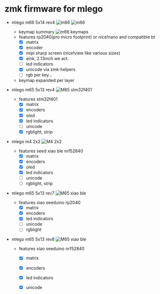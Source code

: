 # zmk firmware for mlego

- mlego m66 5x14 rev4
![m66](https://mlego.elena.re/pics/m66/mlego_m66_rev4-lcd.webp)
![m66](https://mlego.elena.re/pics/m66/mlego_m66_rev4-sharp.webp)
  - keymap summary
![m66 keymaps](./keymap-drawer/mlego_m66_rev4.svg)
  - features rp2040(pro micro footprint) or nice!nano and compatible bt
    - [x] matrix
    - [x] encoder
    - [x] mipi sharp screen (nice!view like various sizes)
    - [x] eink, 2.13inch we act.
    - [ ] led indicators
    - [x] unicode via zmk-helpers
    - [ ] rgb per key...
  - keymap expanded per layer


- mlego m65 5x13 rev4
![M65 stm32f401](https://i.imgur.com/P1SRKwC.jpg)
  - features stm32f401
    - [x] matrix
    - [x] encoders
    - [x] oled
    - [x] led indicators
    - [ ] unicode
    - [x] rgblight, strip

- mlego m4 2x2
![M4 2x2](https://i.imgur.com/OLo1Bq0.jpg)
  - features seed xiao ble nrf52840
    - [x] matrix
    - [x] encoders
    - [x] oled
    - [x] led indicators
    - [ ] unicode
    - [ ] rgblight, strip

- mlego m65 5x13 rev7
![M65 xiao ble](https://i.imgur.com/suDn7M2.jpg)
  - features xiao seeduino rp2040
    - [x] matrix
    - [x] encoders
    - [x] led indicators
    - [ ] unicode
    - [ ] rgblight

- mlego m65 5x13 rev8
![M65 xiao ble](https://i.imgur.com/suDn7M2.jpg)
  - features xiao seeduino nrf52840
    - [x] matrix
    - [x] encoders
    - [x] led indicators
    - [x] unicode


